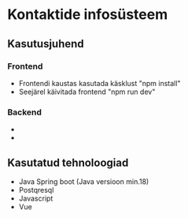 # Kontaktide infosüsteem

## Kasutusjuhend
### Frontend
* Frontendi kaustas kasutada käsklust "npm install"
* Seejärel käivitada frontend "npm run dev"
### Backend
* 
* 

## Kasutatud tehnoloogiad

* Java Spring boot (Java versioon min.18)
* Postqresql
* Javascript
* Vue

